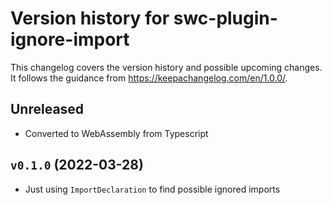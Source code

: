 # Version history for swc-plugin-ignore-import

This changelog covers the version history and possible upcoming changes.
It follows the guidance from https://keepachangelog.com/en/1.0.0/.

## Unreleased

- Converted to WebAssembly from Typescript

## `v0.1.0` (2022-03-28)

- Just using `ImportDeclaration` to find possible ignored imports

